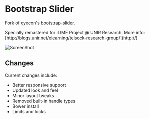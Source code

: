 Bootstrap Slider
=============

Fork of eyecon's [bootstrap-slider](http://www.eyecon.ro/bootstrap-slider/).

Specially remastered for iLIME Project @ UNIR Research. More info:
[http://blogs.unir.net/elearning/telsock-research-group/](http://)

![ScreenShot](https://raw.github.com/pammacdotnet/bootstrap-slider/master/locks.png)

Changes
----------
Current changes include:

+ Better responsive support
+ Updated look and feel
+ Minor layout tweaks
+ Removed built-in handle types
+ Bower install
+ Limits and locks



